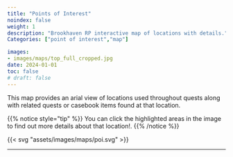 ```yaml
---
title: "Points of Interest"
noindex: false
weight: 1
description: "Brookhaven RP interactive map of locations with details."
Categories: ["point of interest","map"]

images: 
- images/maps/top_full_cropped.jpg
date: 2024-01-01
toc: false
# draft: false
--- 
```


This map provides an arial view of locations used throughout quests along with related quests or casebook items found at that location. 

{{% notice style="tip" %}}
You can click the highlighted areas in the image to find out more details about that location!.
{{% /notice %}}


{{< svg "assets/images/maps/poi.svg" >}}

---
